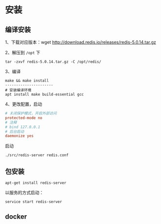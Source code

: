 # 安装

## 编译安装

1、下载对应版本：wget http://download.redis.io/releases/redis-5.0.14.tar.gz

2、解压到 `/opt` 下

```shell
tar -zxvf redis-5.0.14.tar.gz -C /opt/redis/
```

3、编译
```shell
make && make install
----------------------
# 安装编译环境
apt install make build-essential gcc
```

4、更改配置，启动
```conf
# 关闭保护模式，开启外部访问
protected-mode no
# 注释
# bind 127.0.0.1
# 后台启动
daemonize yes
```

启动
```shell
./src/redis-server redis.conf
```

## 包安装
```shell
apt-get install redis-server
```

以服务的方式启动：
```shell
service start redis-server
```

## docker


